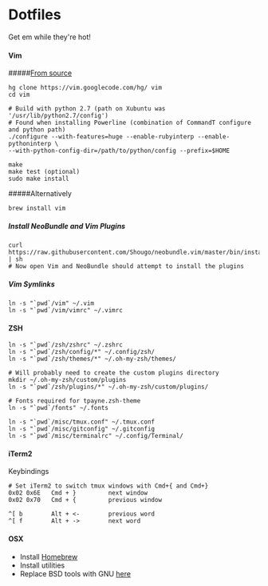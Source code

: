 # Dotfiles

Get em while they're hot!

#### Vim
#####[From source](https://gist.github.com/1348303)
```
hg clone https://vim.googlecode.com/hg/ vim
cd vim

# Build with python 2.7 (path on Xubuntu was '/usr/lib/python2.7/config')
# Found when installing Powerline (combination of CommandT configure and python path)
./configure --with-features=huge --enable-rubyinterp --enable-pythoninterp \
--with-python-config-dir=/path/to/python/config --prefix=$HOME

make
make test (optional)
sudo make install
```

#####Alternatively
```
brew install vim
```

##### Install NeoBundle and Vim Plugins
```
curl https://raw.githubusercontent.com/Shougo/neobundle.vim/master/bin/install.sh | sh
# Now open Vim and NeoBundle should attempt to install the plugins
```

##### Vim Symlinks
```
ln -s "`pwd`/vim" ~/.vim
ln -s "`pwd`/vim/vimrc" ~/.vimrc
```


#### ZSH
```
ln -s "`pwd`/zsh/zshrc" ~/.zshrc
ln -s "`pwd`/zsh/config/*" ~/.config/zsh/
ln -s "`pwd`/zsh/themes/*" ~/.oh-my-zsh/themes/

# Will probably need to create the custom plugins directory
mkdir ~/.oh-my-zsh/custom/plugins
ln -s "`pwd`/zsh/plugins/*" ~/.oh-my-zsh/custom/plugins/

# Fonts required for tpayne.zsh-theme
ln -s "`pwd`/fonts" ~/.fonts

ln -s "`pwd`/misc/tmux.conf" ~/.tmux.conf
ln -s "`pwd`/misc/gitconfig" ~/.gitconfig
ln -s "`pwd`/misc/terminalrc" ~/.config/Terminal/
```

#### iTerm2
Keybindings
```
# Set iTerm2 to switch tmux windows with Cmd+{ and Cmd+}
0x02 0x6E   Cmd + }			next window
0x02 0x70   Cmd + {			previous window

^[ b		Alt + <-		previous word
^[ f		Alt + ->		next word
```

#### OSX
- Install [Homebrew](http://brew.sh/)
- Install utilities
- Replace BSD tools with GNU [here](https://www.topbug.net/blog/2013/04/14/install-and-use-gnu-command-line-tools-in-mac-os-x/)
